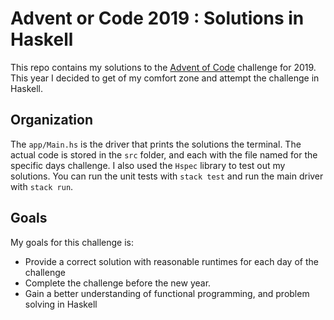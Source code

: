 # Advent or Code 2019 : Solutions in Haskell

This repo contains my solutions to the [Advent of Code](https://adventofcode.com/) challenge for 2019. This year I decided to get of my comfort zone and attempt the challenge in Haskell. 

## Organization

The `app/Main.hs` is the driver that prints the solutions the terminal. The actual code is stored in the `src` folder, and each with the file named for the specific days challenge. I also used the `Hspec` library to test out my solutions. You can run the unit tests with `stack test` and run the main driver with `stack run`.

## Goals

My goals for this challenge is:

- Provide a correct solution with reasonable runtimes for each day of the challenge
- Complete the challenge before the new year. 
- Gain a better understanding of functional programming, and problem solving in Haskell

